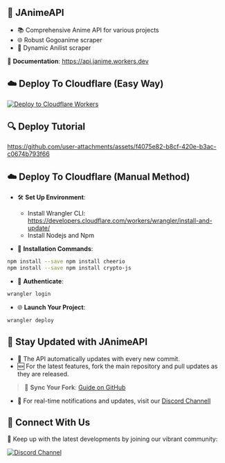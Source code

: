 ## 🎥 JAnimeAPI

- 📚 Comprehensive Anime API for various projects
- 🌐 Robust Gogoanime scraper
- 🌟 Dynamic Anilist scraper

📄 **Documentation**: https://api.janime.workers.dev

## ☁️ Deploy To Cloudflare (Easy Way)

[![Deploy to Cloudflare Workers](https://deploy.workers.cloudflare.com/button)](https://deploy.workers.cloudflare.com/?url=https://github.com/junioralive/JAnimeAPI)

## 🔍 Deploy Tutorial

https://github.com/user-attachments/assets/f4075e82-b8cf-420e-b3ac-c0674b793f66

## ☁️ Deploy To Cloudflare (Manual Method)

- 🛠 **Set Up Environment**:
  - Install Wrangler CLI: https://developers.cloudflare.com/workers/wrangler/install-and-update/
  - Install Nodejs and Npm

- 🚀 **Installation Commands**:

```bash
npm install --save npm install cheerio
npm install --save npm install crypto-js
```

- 🔑 **Authenticate**:

```bash
wrangler login
```

- 🌐 **Launch Your Project**:

```bash
wrangler deploy
```

## 🔄 Stay Updated with JAnimeAPI

- 🔄 The API automatically updates with every new commit.
- 🆕 For the latest features, fork the main repository and pull updates as they are released.

> 🔗 **Sync Your Fork**: [Guide on GitHub](https://docs.github.com/en/pull-requests/collaborating-with-pull-requests/working-with-forks/syncing-a-fork)

- 📢 For real-time notifications and updates, visit our [Discord Channell](https://discord.gg/cwDTVKyKJz)

## 🔔 Connect With Us

📣 Keep up with the latest developments by joining our vibrant community:

[![Discord Channel](https://img.shields.io/static/v1?label=Join&message=Discord%20Channel&color=black&style=for-the-badge&logo=discord&logoColor=black)](https://discord.gg/cwDTVKyKJz)
